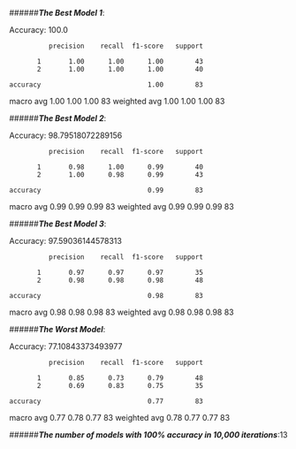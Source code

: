 
######**_The Best Model 1_**: 

Accuracy: 100.0

              precision    recall  f1-score   support

           1       1.00      1.00      1.00        43
           2       1.00      1.00      1.00        40

    accuracy                           1.00        83
   macro avg       1.00      1.00      1.00        83
weighted avg       1.00      1.00      1.00        83

######**_The Best Model 2_**: 

Accuracy: 98.79518072289156

              precision    recall  f1-score   support

           1       0.98      1.00      0.99        40
           2       1.00      0.98      0.99        43

    accuracy                           0.99        83
   macro avg       0.99      0.99      0.99        83
weighted avg       0.99      0.99      0.99        83

######**_The Best Model 3_**: 

Accuracy: 97.59036144578313

              precision    recall  f1-score   support

           1       0.97      0.97      0.97        35
           2       0.98      0.98      0.98        48

    accuracy                           0.98        83
   macro avg       0.98      0.98      0.98        83
weighted avg       0.98      0.98      0.98        83

######**_The Worst Model_**: 

Accuracy: 77.10843373493977

              precision    recall  f1-score   support

           1       0.85      0.73      0.79        48
           2       0.69      0.83      0.75        35

    accuracy                           0.77        83
   macro avg       0.77      0.78      0.77        83
weighted avg       0.78      0.77      0.77        83


######**_The number of models with 100% accuracy in 10,000 iterations_**:13